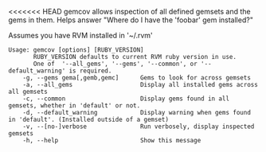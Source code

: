 <<<<<<< HEAD
gemcov allows inspection of all defined gemsets and the gems in them.  Helps answer "Where do I have the 'foobar' gem installed?"

Assumes you have RVM installed in '~/.rvm'

    Usage: gemcov [options] [RUBY_VERSION]
           RUBY_VERSION defaults to current RVM ruby version in use.
           One of  '--all_gems', '--gems', '--common', or '--default_warning' is required.
        -g, --gems gema[,gemb,gemc]      Gems to look for across gemsets
        -a, --all_gems                   Display all installed gems across all gemsets
        -c, --common                     Display gems found in all gemsets, whether in 'default' or not.
        -d, --default_warning            Display warning when gems found in 'default'. (Installed outside of a gemset)
        -v, --[no-]verbose               Run verbosely, display inspected gemsets
        -h, --help                       Show this message
